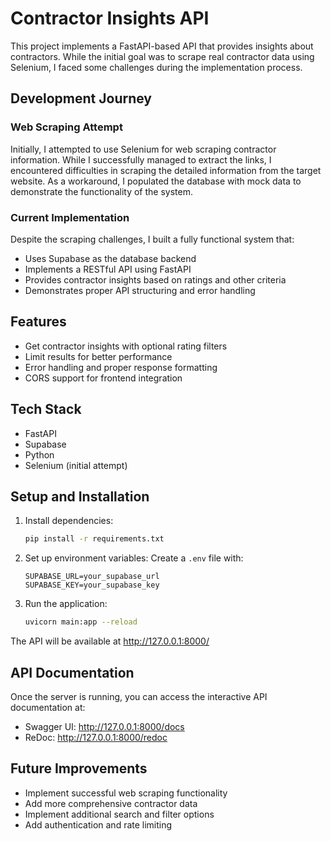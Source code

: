 # Contractor Insights API

This project implements a FastAPI-based API that provides insights about contractors. While the initial goal was to scrape real contractor data using Selenium, I faced some challenges during the implementation process.

## Development Journey

### Web Scraping Attempt

Initially, I attempted to use Selenium for web scraping contractor information. While I successfully managed to extract the links, I encountered difficulties in scraping the detailed information from the target website. As a workaround, I populated the database with mock data to demonstrate the functionality of the system.

### Current Implementation

Despite the scraping challenges, I built a fully functional system that:

- Uses Supabase as the database backend
- Implements a RESTful API using FastAPI
- Provides contractor insights based on ratings and other criteria
- Demonstrates proper API structuring and error handling

## Features

- Get contractor insights with optional rating filters
- Limit results for better performance
- Error handling and proper response formatting
- CORS support for frontend integration

## Tech Stack

- FastAPI
- Supabase
- Python
- Selenium (initial attempt)

## Setup and Installation

1. Install dependencies:

   ```bash
   pip install -r requirements.txt
   ```

2. Set up environment variables:
   Create a `.env` file with:

   ```
   SUPABASE_URL=your_supabase_url
   SUPABASE_KEY=your_supabase_key
   ```

3. Run the application:
   ```bash
   uvicorn main:app --reload
   ```

The API will be available at http://127.0.0.1:8000/

## API Documentation

Once the server is running, you can access the interactive API documentation at:

- Swagger UI: http://127.0.0.1:8000/docs
- ReDoc: http://127.0.0.1:8000/redoc

## Future Improvements

- Implement successful web scraping functionality
- Add more comprehensive contractor data
- Implement additional search and filter options
- Add authentication and rate limiting
